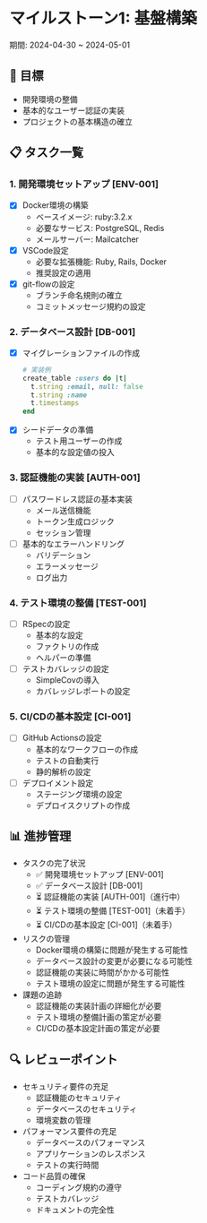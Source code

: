 # マイルストーン1: 基盤構築
期間: 2024-04-30 ~ 2024-05-01

## 🎯 目標
- 開発環境の整備
- 基本的なユーザー認証の実装
- プロジェクトの基本構造の確立

## 📋 タスク一覧

### 1. 開発環境セットアップ [ENV-001]
- [x] Docker環境の構築
    - ベースイメージ: ruby:3.2.x
    - 必要なサービス: PostgreSQL, Redis
    - メールサーバー: Mailcatcher
- [x] VSCode設定
    - 必要な拡張機能: Ruby, Rails, Docker
    - 推奨設定の適用
- [x] git-flowの設定
    - ブランチ命名規則の確立
    - コミットメッセージ規約の設定

### 2. データベース設計 [DB-001]
- [x] マイグレーションファイルの作成
    ```ruby
    # 実装例
    create_table :users do |t|
      t.string :email, null: false
      t.string :name
      t.timestamps
    end
    ```
- [x] シードデータの準備
    - テスト用ユーザーの作成
    - 基本的な設定値の投入

### 3. 認証機能の実装 [AUTH-001]
- [ ] パスワードレス認証の基本実装
    - メール送信機能
    - トークン生成ロジック
    - セッション管理
- [ ] 基本的なエラーハンドリング
    - バリデーション
    - エラーメッセージ
    - ログ出力

### 4. テスト環境の整備 [TEST-001]
- [ ] RSpecの設定
    - 基本的な設定
    - ファクトリの作成
    - ヘルパーの準備
- [ ] テストカバレッジの設定
    - SimpleCovの導入
    - カバレッジレポートの設定

### 5. CI/CDの基本設定 [CI-001]
- [ ] GitHub Actionsの設定
    - 基本的なワークフローの作成
    - テストの自動実行
    - 静的解析の設定
- [ ] デプロイメント設定
    - ステージング環境の設定
    - デプロイスクリプトの作成

## 📊 進捗管理
- タスクの完了状況
  - ✅ 開発環境セットアップ [ENV-001]
  - ✅ データベース設計 [DB-001]
  - ⏳ 認証機能の実装 [AUTH-001]（進行中）
  - ⏳ テスト環境の整備 [TEST-001]（未着手）
  - ⏳ CI/CDの基本設定 [CI-001]（未着手）
- リスクの管理
  - Docker環境の構築に問題が発生する可能性
  - データベース設計の変更が必要になる可能性
  - 認証機能の実装に時間がかかる可能性
  - テスト環境の設定に問題が発生する可能性
- 課題の追跡
  - 認証機能の実装計画の詳細化が必要
  - テスト環境の整備計画の策定が必要
  - CI/CDの基本設定計画の策定が必要

## 🔍 レビューポイント
- セキュリティ要件の充足
  - 認証機能のセキュリティ
  - データベースのセキュリティ
  - 環境変数の管理
- パフォーマンス要件の充足
  - データベースのパフォーマンス
  - アプリケーションのレスポンス
  - テストの実行時間
- コード品質の確保
  - コーディング規約の遵守
  - テストカバレッジ
  - ドキュメントの完全性 